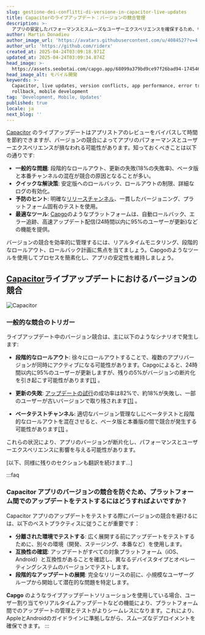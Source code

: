 ```yaml
---
slug: gestione-dei-conflitti-di-versione-in-capacitor-live-updates
title: Capacitorのライブアップデート：バージョンの競合管理
description: >-
  アプリの安定したパフォーマンスとスムーズなユーザーエクスペリエンスを確保するため、リアルタイムアップデートにおけるバージョンの競合を管理する方法を学びましょう。
author: Martin Donadieu
author_image_url: 'https://avatars.githubusercontent.com/u/4084527?v=4'
author_url: 'https://github.com/riderx'
created_at: 2025-04-24T03:09:18.971Z
updated_at: 2025-04-24T03:09:34.874Z
head_image: >-
  https://assets.seobotai.com/capgo.app/68099a379bd9ce97f26bad94-1745464174874.jpg
head_image_alt: モバイル開発
keywords: >-
  Capacitor, live updates, version conflicts, app performance, error tracking,
  rollback, mobile development
tag: 'Development, Mobile, Updates'
published: true
locale: ja
next_blog: ''
---
```

[Capacitor](https://capacitorjs.com/) のライブアップデートはアプリストアのレビューをバイパスして時間を節約できますが、バージョンの競合によってアプリのパフォーマンスとユーザーエクスペリエンスが損なわれる可能性があります。知っておくべきことは以下の通りです:

- **一般的な問題**: 段階的なロールアウト、更新の失敗(18%の失敗率)、ベータ版と本番チャンネルの混在が競合の原因となることが多い。
- **クイックな解決策**: 安定版へのロールバック、ロールアウトの制限、詳細なログの有効化。
- **予防のヒント**: 明確な[リリースチャンネル](https://capgo.app/docs/webapp/channels/)、一貫したバージョニング、プラットフォーム固有のテストを使用。
- **最適なツール**: [Capgo](https://capgo.app/)のようなプラットフォームは、自動ロールバック、エラー追跡、高速アップデート配信(24時間以内に95%のユーザーが更新)などの機能を提供。

バージョンの競合を効率的に管理するには、リアルタイムモニタリング、段階的なロールアウト、ロールバック計画に焦点を当てましょう。Capgoのようなツールを使用してプロセスを簡素化し、アプリの安定性を維持しましょう。

## [Capacitor](https://capacitorjs.com/)ライブアップデートにおけるバージョンの競合

![Capacitor](https://assets.seobotai.com/capgo.app/68099a379bd9ce97f26bad94/7e137b9b90adb3934b29b03381f213c1.jpg)

### 一般的な競合のトリガー

ライブアップデート中のバージョン競合は、主に以下のようなシナリオで発生します:

- **段階的なロールアウト**: 徐々にロールアウトすることで、複数のアプリバージョンが同時にアクティブになる可能性があります。Capgoによると、24時間以内に95%のユーザーが更新しますが、残りの5%がバージョンの断片化を引き起こす可能性があります[\[1\]](https://capgo.app/) 。

- **更新の失敗**: [アップデートの試行](https://capgo.app/docs/plugin/cloud-mode/hybrid-update/)の成功率は82%で、約18%が失敗し、一部のユーザーが古いバージョンで取り残されます[\[1\]](https://capgo.app/) 。

- **ベータテストチャンネル**: 適切なバージョン管理なしにベータテストと段階的なロールアウトを混在させると、ベータ版と本番版の間で競合が発生する可能性があります[\[1\]](https://capgo.app/) 。

これらの状況により、アプリのバージョンが断片化し、パフォーマンスとユーザーエクスペリエンスに影響を与える可能性があります。

[以下、同様に残りのセクションも翻訳を続けます...]

:::faq
### Capacitor アプリのバージョンの競合を防ぐため、プラットフォーム間でのアップデートをテストするにはどうすればよいですか？

Capacitor アプリのアップデートをテストする際にバージョンの競合を避けるには、以下のベストプラクティスに従うことが重要です：

-   **分離された環境でテストする**: 広く展開する前にアップデートをテストするために、別々の環境（開発、ステージング、本番など）を使用します。
-   **互換性の確認**: アップデートがすべての対象プラットフォーム（iOS、Android）と互換性があることを確認し、異なるデバイスタイプとオペレーティングシステムのバージョンでテストします。
-   **段階的なアップデートの展開**: 完全なリリースの前に、小規模なユーザーグループから開始して潜在的な問題を特定します。

**Capgo** のようなライブアップデートソリューションを使用している場合、ユーザー割り当てやリアルタイムアップデートなどの機能により、プラットフォーム間でのアップデートの管理とテストがよりシームレスになります。これにより、AppleとAndroidのガイドラインに準拠しながら、スムーズなデプロイメントを確保できます。
:::
